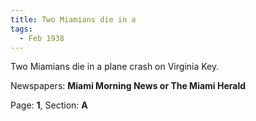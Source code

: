 ```yaml
---  
title: Two Miamians die in a  
tags:  
  - Feb 1938  
---  
```

  
Two Miamians die in a plane crash on Virginia Key.  
  
Newspapers: **Miami Morning News or The Miami Herald**  
  
Page: **1**, Section: **A** 

